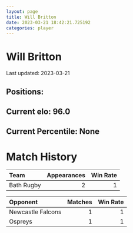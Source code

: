```yaml
---  
layout: page  
title: Will Britton  
date: 2023-03-21 18:42:21.725192  
categories: player  
---
```

# Will Britton


Last updated: 2023-03-21
## Positions: 

## Current elo: 96.0

## Current Percentile: None

# Match History


| Team       |   Appearances |   Win Rate |
|:-----------|--------------:|-----------:|
| Bath Rugby |             2 |          1 |

| Opponent          |   Matches |   Win Rate |
|:------------------|----------:|-----------:|
| Newcastle Falcons |         1 |          1 |
| Ospreys           |         1 |          1 |
